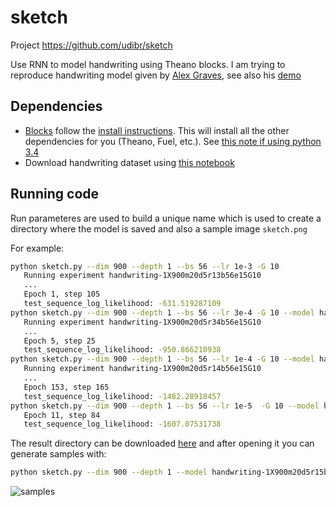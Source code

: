# sketch
Project https://github.com/udibr/sketch

Use RNN to model handwriting using Theano blocks.
I am trying to reproduce handwriting model given by
[Alex Graves](http://arxiv.org/abs/1308.0850),
see also his [demo](http://www.cs.toronto.edu/~graves/handwriting.html)

Dependencies
------------
* [Blocks](https://github.com/bartvm/blocks) follow
  the [install instructions](http://blocks.readthedocs.org/en/latest/setup.html).
  This will install all the other dependencies for you (Theano, Fuel, etc.).
  See [this note if using python 3.4](https://github.com/Theano/Theano/issues/2317)
* Download handwriting dataset using [this notebook](./handwriting-to-hdf5.ipynb)
 
Running code
------------

Run parameteres are used to build a unique name which is used to 
create a directory where the model is saved and also a sample image
`sketch.png`

For example:

```bash
python sketch.py --dim 900 --depth 1 --bs 56 --lr 1e-3 -G 10
   Running experiment handwriting-1X900m20d5r13b56e15G10
   ...
   Epoch 1, step 105
   test_sequence_log_likelihood: -631.519287109
python sketch.py --dim 900 --depth 1 --bs 56 --lr 3e-4 -G 10 --model handwriting-1X900m20d5r13b56e15G10
   Running experiment handwriting-1X900m20d5r34b56e15G10
   ...
   Epoch 5, step 25
   test_sequence_log_likelihood: -950.866210938
python sketch.py --dim 900 --depth 1 --bs 56 --lr 1e-4 -G 10 --model handwriting-1X900m20d5r34b56e15G10
   Running experiment handwriting-1X900m20d5r14b56e15G10
   ...
   Epoch 153, step 165
   test_sequence_log_likelihood: -1482.28918457
python sketch.py --dim 900 --depth 1 --bs 56 --lr 1e-5  -G 10 --model handwriting-1X900m20d5r14b56e15G10
   Epoch 11, step 84
   test_sequence_log_likelihood: -1607.07531738
```
The result directory can be downloaded
[here](https://s3.amazonaws.com/udisketch/handwriting-1X900m20d5r15b56e15G10.tgz)
and after opening it you can generate samples with:

```bash
python sketch.py --dim 900 --depth 1 --model handwriting-1X900m20d5r15b56e15G10 --sample
```

 ![samples](sketch.png)

